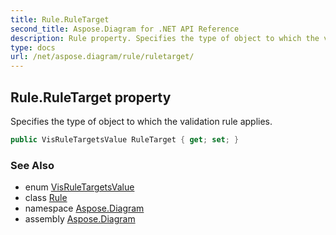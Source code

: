 ```yaml
---
title: Rule.RuleTarget
second_title: Aspose.Diagram for .NET API Reference
description: Rule property. Specifies the type of object to which the validation rule applies
type: docs
url: /net/aspose.diagram/rule/ruletarget/
---
```

## Rule.RuleTarget property

Specifies the type of object to which the validation rule applies.

```csharp
public VisRuleTargetsValue RuleTarget { get; set; }
```

### See Also

* enum [VisRuleTargetsValue](../../visruletargetsvalue/)
* class [Rule](../)
* namespace [Aspose.Diagram](../../rule/)
* assembly [Aspose.Diagram](../../../)


